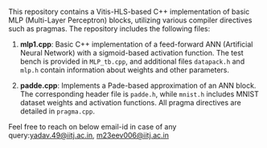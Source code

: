 
This repository contains a Vitis-HLS-based C++ implementation of basic MLP (Multi-Layer Perceptron) blocks, utilizing various compiler directives such as pragmas. The repository includes the following files:

1. **mlp1.cpp**: Basic C++ implementation of a feed-forward ANN (Artificial Neural Network) with a sigmoid-based activation function.
   The test bench is provided in `MLP_tb.cpp`, and additional files `datapack.h` and `mlp.h` contain information about weights and other parameters.
   
3. **padde.cpp**: Implements a Pade-based approximation of an ANN block.
    The corresponding header file is `padde.h`, while `mnist.h` includes MNIST dataset weights and activation functions. All pragma directives are detailed in `pragma.cpp`.


Feel free to reach on below email-id in case of any query:yadav.49@iitj.ac.in, m23eev006@iitj.ac.in
